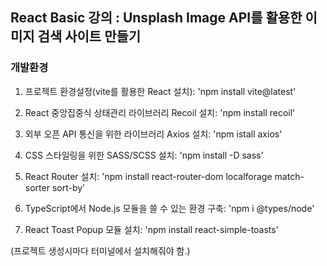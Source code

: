 ## React Basic 강의 : Unsplash Image API를 활용한 이미지 검색 사이트 만들기

### 개발환경

1. 프로젝트 환경설정(vite를 활용한 React 설치): 'npm install vite@latest' <br />

2. React 중앙집중식 상태관리 라이브러리 Recoil 설치: 'npm install recoil' <br />

3. 외부 오픈 API 통신을 위한 라이브러리 Axios 설치: 'npm istall axios' <br />

4. CSS 스타일링을 위한 SASS/SCSS 설치: 'npm install -D sass' <br />

5. React Router 설치: 'npm install react-router-dom localforage match-sorter sort-by' <br />

6. TypeScript에서 Node.js 모듈을 쓸 수 있는 환경 구축: 'npm i @types/node' <br />

7. React Toast Popup 모듈 설치: 'npm install react-simple-toasts' <br />

(프로젝트 생성시마다 터미널에서 설치해줘야 함.)
